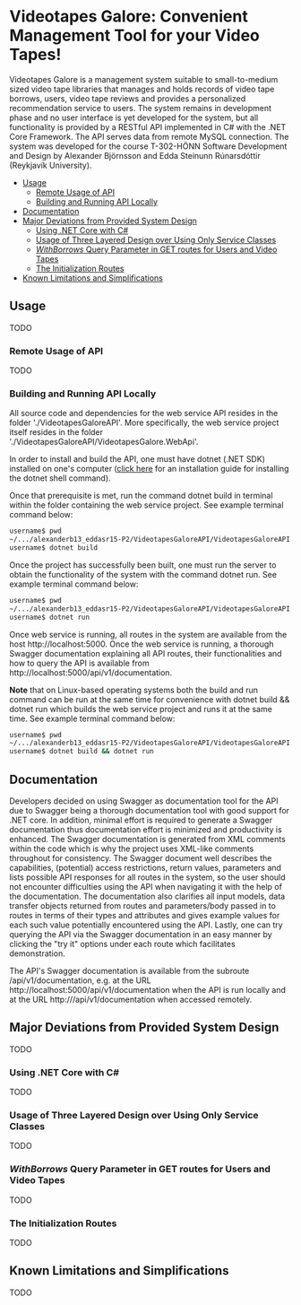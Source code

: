 # Videotapes Galore: Convenient Management Tool for your Video Tapes!
Videotapes Galore is a management system suitable to small-to-medium sized video tape libraries that manages and holds records of video tape borrows, users, video tape reviews and provides a personalized recommendation service to users. The system remains in development phase and no user interface is yet developed for the system, but all functionality is provided by a RESTful API implemented in C# with the .NET Core Framework. The API serves data from remote MySQL connection. The system was developed for the course T-302-HÖNN Software Development and Design by Alexander Björnsson and Edda Steinunn Rúnarsdóttir (Reykjavík University).

- [Usage](#usage)
  * [Remote Usage of API](#usage-remote)
  * [Building and Running API Locally](#usage-local)
- [Documentation](#documentation)
- [Major Deviations from Provided System Design](#design)
  * [Using .NET Core with C#](#dotnet)
  * [Usage of Three Layered Design over Using Only Service Classes](#layers)
  * [_WithBorrows_ Query Parameter in GET routes for Users and Video Tapes](#withborrows)
  * [The Initialization Routes](#initialization)
- [Known Limitations and Simplifications](#limitations)


<a name="usage"></a>
## Usage
TODO

<a name="usage-remote"></a>
### Remote Usage of API
TODO

<a name="usage-local"></a>
### Building and Running API Locally
All source code and dependencies for the web service API resides in the folder './VideotapesGaloreAPI'. More specifically, the web service project itself resides in the folder './VideotapesGaloreAPI/VideotapesGalore.WebApi'.

In order to install and build the API, one must have dotnet (.NET SDK) installed on one's computer ([click here](https://www.microsoft.com/net/learn/dotnet/hello-world-tutorial#install "Install the .NET SDK") for an installation guide for installing the dotnet shell command).

Once that prerequisite is met, run the command dotnet build in terminal within the folder containing the web service project. See example terminal command below:

```bash
username$ pwd
~/.../alexanderb13_eddasr15-P2/VideotapesGaloreAPI/VideotapesGaloreAPI.WebApi
username$ dotnet build
```

Once the project has successfully been built, one must run the server to obtain the functionality of the system with the command dotnet run. See example terminal command below:

```bash
username$ pwd
~/.../alexanderb13_eddasr15-P2/VideotapesGaloreAPI/VideotapesGaloreAPI.WebApi
username$ dotnet run
```

Once web service is running, all routes in the system are available from the host http://localhost:5000. Once the web service is running, a thorough Swagger documentation explaining all API routes, their functionalities and how to query the API is available from http://localhost:5000/api/v1/documentation.

**Note** that on Linux-based operating systems both the build and run command can be run at the same time for convenience with dotnet build && dotnet run which builds the web service project and runs it at the same time. See example terminal command below:

```bash
username$ pwd
~/.../alexanderb13_eddasr15-P2/VideotapesGaloreAPI/VideotapesGaloreAPI.WebApi
username$ dotnet build && dotnet run
```

<a name="documentation"></a>
## Documentation
Developers decided on using Swagger as documentation tool for the API due to Swagger being a thorough documentation tool with good support for .NET core. In addition, minimal effort is required to generate a Swagger documentation thus documentation effort is minimized and productivity is enhanced. The Swagger documentation is generated from XML comments within the code which is why the project uses XML-like comments throughout for consistency. The Swagger document well describes the capabilities, (potential) access restrictions, return values, parameters and lists possible API responses for all routes in the system, so the user should not encounter difficulties using the API when navigating it with the help of the documentation. The documentation also clarifies all input models, data transfer objects returned from routes and parameters/body passed in to routes in terms of their types and attributes and gives example values for each such value potentially encountered using the API. Lastly, one can try querying the API via the Swagger documentation in an easy manner by clicking the "try it" options under each route which facilitates demonstration.

The API's Swagger documentation is available from the subroute /api/v1/documentation, e.g. at the URL http://localhost:5000/api/v1/documentation when the API is run locally and at the URL http://<hostname>/api/v1/documentation when accessed remotely.

<a name="design"></a>
## Major Deviations from Provided System Design
TODO

<a name="dotnet"></a>
### Using .NET Core with C#
TODO

<a name="layers"></a>
### Usage of Three Layered Design over Using Only Service Classes
TODO

<a name="withborrows"></a>
### _WithBorrows_ Query Parameter in GET routes for Users and Video Tapes
TODO

<a name="initialization"></a>
### The Initialization Routes
TODO

<a name="limitations"></a>
## Known Limitations and Simplifications
TODO
